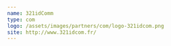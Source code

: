 ```yaml
---
name: 321idComm
type: com
logo: /assets/images/partners/com/logo-321idcom.png
site: http://www.321idcom.fr/
---
```

